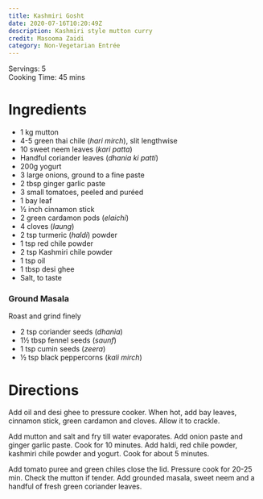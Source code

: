 ```yaml
---
title: Kashmiri Gosht
date: 2020-07-16T10:20:49Z
description: Kashmiri style mutton curry
credit: Masooma Zaidi
category: Non-Vegetarian Entrée
---
```

Servings: 5  
Cooking Time: 45 mins  

# Ingredients
* 1 kg mutton
* 4-5 green thai chile (_hari mirch_), slit lengthwise
* 10 sweet neem leaves (_kari patta_)
* Handful coriander leaves (_dhania ki patti_)
* 200g yogurt
* 3 large onions, ground to a fine paste
* 2 tbsp ginger garlic paste
* 3 small tomatoes, peeled and puréed
* 1 bay leaf
* ½ inch cinnamon stick
* 2 green cardamon pods (_elaichi_)
* 4 cloves (_laung_)
* 2 tsp turmeric (_haldi_) powder
* 1 tsp red chile powder
* 2 tsp Kashmiri chile powder
* 1 tsp oil
* 1 tbsp desi ghee
* Salt, to taste

### Ground Masala
Roast and grind finely
* 2 tsp coriander seeds (_dhania_)
* 1½ tbsp fennel seeds (_saunf_)
* 1 tsp cumin seeds (_zeera_)
* ½ tsp black peppercorns (_kali mirch_)

# Directions
Add oil and desi ghee to pressure cooker. When hot, add bay leaves, cinnamon stick, green cardamon and cloves. Allow it to crackle.

Add mutton and salt and fry till water evaporates. Add onion paste and ginger garlic paste. Cook for 10 minutes. Add haldi, red chile powder, kashmiri chile powder and yogurt. Cook for about 5 minutes.

Add tomato puree and green chiles close the lid. Pressure cook for 20-25 min. Check the mutton if tender. Add grounded masala, sweet neem and a handful of fresh green coriander leaves.
